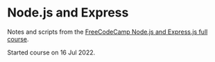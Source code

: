 # Node.js and Express
Notes and scripts from the [FreeCodeCamp Node.js and Express.js full course](https://www.youtube.com/watch?v=Oe421EPjeBE).

Started course on 16 Jul 2022.